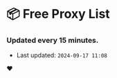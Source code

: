 # :package: Free Proxy List
### Updated every 15 minutes.

- Last updated: `2024-09-17 11:08`

:heart:
